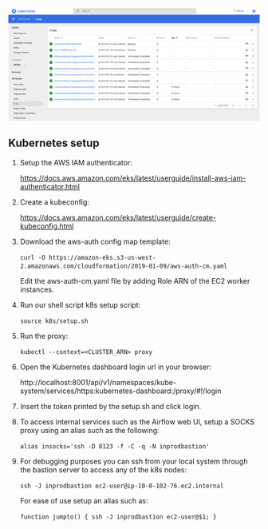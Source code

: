 ![high level architecture](../docs/img/kubernetes_dashboard.png)

## Kubernetes setup

1.  Setup the AWS IAM authenticator:

    https://docs.aws.amazon.com/eks/latest/userguide/install-aws-iam-authenticator.html

2.  Create a kubeconfig:

    https://docs.aws.amazon.com/eks/latest/userguide/create-kubeconfig.html

3.  Download the aws-auth config map template:

    `curl -O https://amazon-eks.s3-us-west-2.amazonaws.com/cloudformation/2019-01-09/aws-auth-cm.yaml`

    Edit the aws-auth-cm.yaml file by adding Role ARN of the EC2 worker instances.

4.  Run our shell script k8s setup script:

    `source k8s/setup.sh`

5.  Run the proxy:

    `kubectl --context=<CLUSTER_ARN> proxy`

6. Open the Kubernetes dashboard login url in your browser:

    http://localhost:8001/api/v1/namespaces/kube-system/services/https:kubernetes-dashboard:/proxy/#!/login

7. Insert the token printed by the setup.sh and click login.

8. To access internal services such as the Airflow web UI, setup a SOCKS proxy 
   using an alias such as the following:

      `alias insocks='ssh -D 8123 -f -C -q -N inprodbastion'`

9. For debugging purposes you can ssh from your local system through the bastion
   server to access any of the k8s nodes:

   `ssh -J inprodbastion ec2-user@ip-10-0-102-76.ec2.internal`

    For ease of use setup an alias such as:

    `function jumpto() { ssh -J inprodbastion ec2-user@$1; }`
